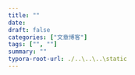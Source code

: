 ```yaml
---
title: ""
date: 
draft: false
categories: ["文章博客"]
tags: ["", ""]
summary: ""
typora-root-url: ./..\..\..\static
---
```


